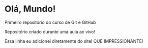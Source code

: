# Olá, Mundo!
 Primeiro repositório do curso de Git e GitHub

 Repositório criado  durante uma aula ao vivo!
 
 Essa linha eu adicionei diretamente do site! QUE IMPRESSIONANTE!
